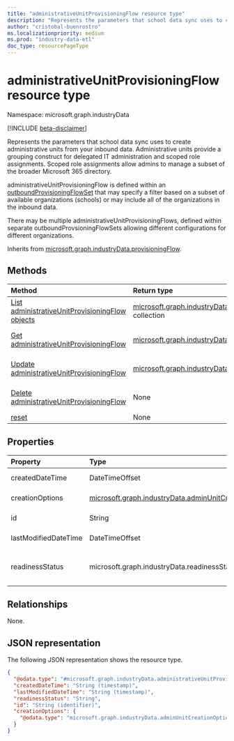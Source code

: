 ```yaml
---
title: "administrativeUnitProvisioningFlow resource type"
description: "Represents the parameters that school data sync uses to create administrative units from your inbound data."
author: "cristobal-buenrostro"
ms.localizationpriority: medium
ms.prod: "industry-data-etl"
doc_type: resourcePageType
---
```


# administrativeUnitProvisioningFlow resource type

Namespace: microsoft.graph.industryData

[!INCLUDE [beta-disclaimer](../../includes/beta-disclaimer.md)]

Represents the parameters that school data sync uses to create administrative units from your inbound data. Administrative units provide a grouping construct for delegated IT administration and scoped role assignments. Scoped role assignments allow admins to manage a subset of the broader Microsoft 365 directory.

administrativeUnitProvisioningFlow is defined within an [outboundProvisioningFlowSet](../resources/industrydata-outboundprovisioningflowset.md) that may specify a filter based on a subset of available organizations (schools) or may include all of the organizations in the inbound data.

There may be multiple administrativeUnitProvisioningFlows, defined within separate outboundProvsioningFlowSets allowing different configurations for different organizations.

Inherits from [microsoft.graph.industryData.provisioningFlow](../resources/industrydata-provisioningflow.md).

## Methods

| Method                                                                                                            | Return type                                                                                                                                   | Description                                                                                                                                                                           |
| :---------------------------------------------------------------------------------------------------------------- | :-------------------------------------------------------------------------------------------------------------------------------------------- | :------------------------------------------------------------------------------------------------------------------------------------------------------------------------------------ |
| [List administrativeUnitProvisioningFlow objects](../api/industrydata-administrativeunitprovisioningflow-list.md) | [microsoft.graph.industryData.administrativeUnitProvisioningFlow](../resources/industrydata-administrativeunitprovisioningflow.md) collection | Get a list of the [microsoft.graph.industryData.administrativeUnitProvisioningFlow](../resources/industrydata-administrativeunitprovisioningflow.md) objects and their properties.    |
| [Get administrativeUnitProvisioningFlow](../api/industrydata-administrativeunitprovisioningflow-get.md)           | [microsoft.graph.industryData.administrativeUnitProvisioningFlow](../resources/industrydata-administrativeunitprovisioningflow.md)            | Read the properties and relationships of a [microsoft.graph.industryData.administrativeUnitProvisioningFlow](../resources/industrydata-administrativeunitprovisioningflow.md) object. |
| [Update administrativeUnitProvisioningFlow](../api/industrydata-administrativeunitprovisioningflow-update.md)     | [microsoft.graph.industryData.administrativeUnitProvisioningFlow](../resources/industrydata-administrativeunitprovisioningflow.md)            | Update the properties of a [microsoft.graph.industryData.administrativeUnitProvisioningFlow](../resources/industrydata-administrativeunitprovisioningflow.md) object.                 |
| [Delete administrativeUnitProvisioningFlow](../api/industrydata-administrativeunitprovisioningflow-delete.md)     | None                                                                                                                                          | Delete a [microsoft.graph.industryData.administrativeUnitProvisioningFlow](../resources/industrydata-administrativeunitprovisioningflow.md) object.                                   |
| [reset](../api/industrydata-administrativeunitprovisioningflow-reset.md)                                          | None                                                                                                                                          | Force to reprocess all provisioning data. |

## Properties

| Property             | Type                                                                                                           | Description                                                                                                                                                                                                         |
| :------------------- | :------------------------------------------------------------------------------------------------------------- | :------------------------------------------------------------------------------------------------------------------------------------------------------------------------------------------------------------------ |
| createdDateTime      | DateTimeOffset                                                                                                 | Inherited from [microsoft.graph.industryData.provisioningFlow](../resources/industrydata-provisioningflow.md).                                                                                                      |
| creationOptions      | [microsoft.graph.industryData.adminUnitCreationOptions](../resources/industrydata-adminunitcreationoptions.md) | The different attribute choices for the administrative units to be provisioned.                                                                                                                                      |
| id                   | String                                                                                                         | Inherited from [microsoft.graph.industryData.provisioningFlow](../resources/industrydata-provisioningflow.md).                                                                                                      |
| lastModifiedDateTime | DateTimeOffset                                                                                                 | Inherited from [microsoft.graph.industryData.provisioningFlow](../resources/industrydata-provisioningflow.md).                                                                                                      |
| readinessStatus      | microsoft.graph.industryData.readinessStatus                                                                   | Inherited from [microsoft.graph.industryData.provisioningFlow](../resources/industrydata-provisioningflow.md). The possible values are: `notReady`, `ready`, `failed`, `disabled`, `expired`, `unknownFutureValue`. |

## Relationships

None.

## JSON representation

The following JSON representation shows the resource type.

<!-- {
  "blockType": "resource",
  "keyProperty": "id",
  "@odata.type": "microsoft.graph.industryData.administrativeUnitProvisioningFlow",
  "baseType": "microsoft.graph.industryData.provisioningFlow",
  "openType": false
}
-->

```json
{
  "@odata.type": "#microsoft.graph.industryData.administrativeUnitProvisioningFlow",
  "createdDateTime": "String (timestamp)",
  "lastModifiedDateTime": "String (timestamp)",
  "readinessStatus": "String",
  "id": "String (identifier)",
  "creationOptions": {
    "@odata.type": "microsoft.graph.industryData.adminUnitCreationOptions"
  }
}
```
